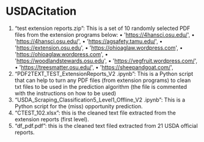 # USDACitation
1.	“test extension reports.zip”: This is a set of 10 randomly selected PDF files from the extension programs below:
      •	'https://4hansci.osu.edu/',
      •	'https://4hansci.osu.edu/',
      •	'https://agsafety.tamu.edu/',
      •	'https://extension.osu.edu',
      •	'https://ohioaglaw.wordpress.com',
      •	'https://ohioaglaw.wordpress.com',
      •	'https://woodlandstewards.osu.edu',
      •	'https://vegfruit.wordpress.com/',
      •	'https://treesmatter.osu.edu/',
      •	'https://sheepandgoat.com/',
1.	“PDF2TEXT_TEST_ExtensionReports_V2 .ipynb”:  This is a Python script that can help to turn any PDF files (from extension programs) to clean txt files to be used in the prediction algorithm (the file is commented with the instructions on how to be used)
2.	“USDA_Scraping_Classification5_Level1_Offline_V2 .ipynb”: This is a Python script for the (miss) opportunity prediction.
3.	“CTEST_102.xlsx”: this is the cleaned text file extracted from the extension reports (first level). 
4.	“df_pdf.pdf”: this is the cleaned text filed extracted from 21 USDA official reports.
